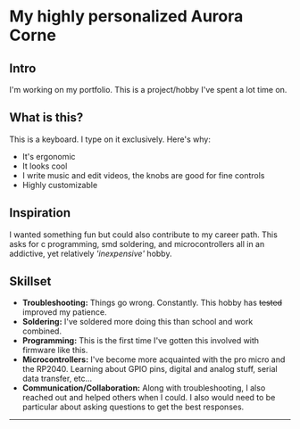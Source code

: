 # My highly personalized Aurora Corne 

## Intro

I'm working on my portfolio. This is a project/hobby I've spent a lot time on.

## What is this?

This is a keyboard. I type on it exclusively. Here's why:
- It's ergonomic
- It looks cool
- I write music and edit videos, the knobs are good for fine controls
- Highly customizable

## Inspiration

I wanted something fun but could also contribute to my career path. This asks for c programming, smd soldering, and microcontrollers all in an addictive, yet relatively *'inexpensive'* hobby. 

## Skillset

- **Troubleshooting:** Things go wrong. Constantly. This hobby has ~~tested~~ improved my patience. 
- **Soldering:** I've soldered more doing this than school and work combined.
- **Programming:** This is the first time I've gotten this involved with firmware like this.
- **Microcontrollers:** I've become more acquainted with the pro micro and the RP2040. Learning about GPIO pins, digital and analog stuff, serial data transfer, etc...
- **Communication/Collaboration:** Along with troubleshooting, I also reached out and helped others when I could. I also would need to be particular about asking questions to get the best responses.

---
